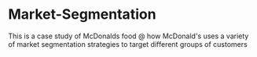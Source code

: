 # Market-Segmentation
This is a case study of McDonalds food @ how McDonald's uses a variety of market segmentation strategies to target different groups of customers
